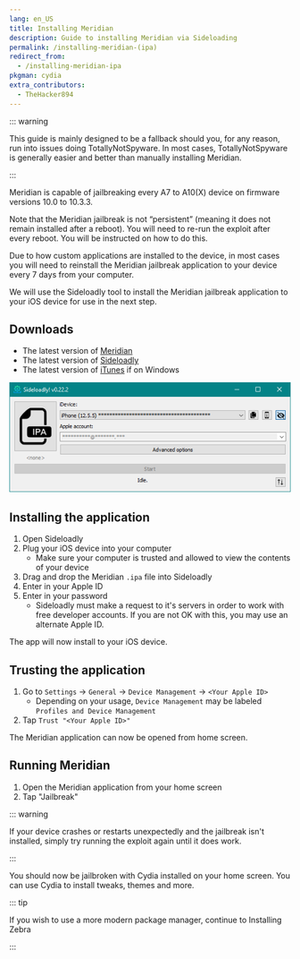 ```yaml
---
lang: en_US
title: Installing Meridian
description: Guide to installing Meridian via Sideloading
permalink: /installing-meridian-(ipa)
redirect_from:
  - /installing-meridian-ipa
pkgman: cydia
extra_contributors:
  - TheHacker894
---
```


::: warning

This guide is mainly designed to be a fallback should you, for any reason, run into issues doing <router-link to="/using-tns">TotallyNotSpyware</router-link>. In most cases, TotallyNotSpyware is generally easier and better than manually installing Meridian.

:::

Meridian is capable of jailbreaking every A7 to A10(X) device on firmware versions 10.0 to 10.3.3.

Note that the Meridian jailbreak is <router-link to="/types-of-jailbreak/#semi-untethered-jailbreaks">not “persistent”</router-link> (meaning it does not remain installed after a reboot). You will need to re-run the exploit after every reboot. You will be instructed on how to do this.

Due to how custom applications are installed to the device, in most cases you will need to reinstall the Meridian jailbreak application to your device every 7 days from your computer.

We will use the Sideloadly tool to install the Meridian jailbreak application to your iOS device for use in the next step.

## Downloads

- The latest version of [Meridian](https://github.com/PsychoTea/MeridianJB/releases/download/v0.9-007/Meridian-v0.9-007.ipa)
- The latest version of [Sideloadly](https://sideloadly.io/)
- The latest version of [iTunes](https://www.apple.com/itunes/download/win32) if on Windows

![A screenshot of the Sideloadly application (Windows)](/assets/images/sideloadly_win.png)

## Installing the application

1. Open Sideloadly
1. Plug your iOS device into your computer
    - Make sure your computer is trusted and allowed to view the contents of your device
1. Drag and drop the Meridian `.ipa` file into Sideloadly
1. Enter in your Apple ID
1. Enter in your password
    - Sideloadly must make a request to it's servers in order to work with free developer accounts. If you are not OK with this, you may use an alternate Apple ID.

The app will now install to your iOS device.

## Trusting the application

1. Go to `Settings` -> `General` -> `Device Management` -> `<Your Apple ID>`
    - Depending on your usage, `Device Management` may be labeled `Profiles and Device Management`
1. Tap `Trust "<Your Apple ID>"`

The Meridian application can now be opened from home screen.

## Running Meridian

1. Open the Meridian application from your home screen
1. Tap "Jailbreak"

::: warning

If your device crashes or restarts unexpectedly and the jailbreak isn't installed, simply try running the exploit again until it does work.

:::

You should now be jailbroken with Cydia installed on your home screen. You can use Cydia to install <router-link to="/faq/#what-are-tweaks">tweaks</router-link>, themes and more.

::: tip

If you wish to use a more modern package manager, continue to <router-link to="/installing-zebra">Installing Zebra</router-link>

:::